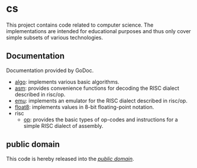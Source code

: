 cs
==

This project contains code related to computer science. The implementations are
intended for educational purposes and thus only cover simple subsets of various
technologies.

Documentation
-------------

Documentation provided by GoDoc.

- [algo][]: implements various basic algorithms.
- [asm][]: provides convenience functions for decoding the RISC dialect
    described in risc/op.
- [emu][]: implements an emulator for the RISC dialect described in risc/op.
- [float8][]: implements values in 8-bit floating-point notation.
- risc
    - [op][risc/op]: provides the basic types of op-codes and instructions for a simple
        RISC dialect of assembly.

[algo]: http://godoc.org/github.com/mewmew/playground/archive/cs/algo
[asm]: http://godoc.org/github.com/mewmew/playground/archive/cs/asm
[emu]: http://godoc.org/github.com/mewmew/playground/archive/cs/emu
[float8]: http://godoc.org/github.com/mewmew/playground/archive/cs/float8
[risc/op]: http://godoc.org/github.com/mewmew/playground/archive/cs/risc/op

public domain
-------------

This code is hereby released into the *[public domain][]*.

[public domain]: https://creativecommons.org/publicdomain/zero/1.0/
